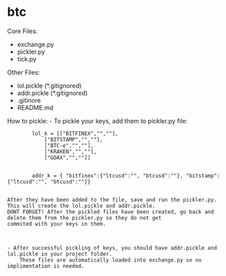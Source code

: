 # btc
Core Files:
 - exchange.py
 - pickler.py
 - tick.py
 
 Other Files:
 - lol.pickle	(*.gitignored)
 - addr.pickle  (*.gitignored)
 - .gitinore
 - README.md
  
  How to pickle:
	- To pickle your keys, add them to pickler.py file:
	
			lol_k = [["BITFINEX","",""],
				["BITSTAMP","",""],
				["BTC-e","",""],
				["KRAKEN","",""],
				["GDAX","",""]]


			addr_k = { "bitfinex":{"ltcusd":"", "btcusd":""}, "bitstamp":{"ltcusd":"", "btcusd":""}}
			
			
	After they have been added to the file, save and run the pickler.py. This will create the lol.pickle and addr.pickle.
	DONT FORGET! After the pickled files have been created, go back and delete them from the pickler.py so they do not get
	commited with your keys in them.
	
	
	
	- After successful pickling of keys, you should have addr.pickle and lol.pickle in your project folder.
		These files are automatically loaded into exchange.py so no implimentation is needed.